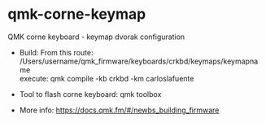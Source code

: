 # qmk-corne-keymap
QMK corne keyboard - keymap dvorak configuration


- Build:
From this route: /Users/username/qmk_firmware/keyboards/crkbd/keymaps/keymapname <br> 
execute:  qmk compile -kb crkbd -km carloslafuente

- Tool to flash corne keyboard:
qmk toolbox

- More info:
https://docs.qmk.fm/#/newbs_building_firmware
